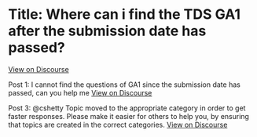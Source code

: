 # Title: Where can i find the TDS GA1 after the submission date has passed?
[View on Discourse](https://discourse.onlinedegree.iitm.ac.in/t/where-can-i-find-the-tds-ga1-after-the-submission-date-has-passed/165416)

Post 1: I cannot find the questions of GA1 since the submission date has passed, can you help me
[View on Discourse](https://discourse.onlinedegree.iitm.ac.in/t/where-can-i-find-the-tds-ga1-after-the-submission-date-has-passed/165416/1)


Post 3: @cshetty Topic moved to the appropriate category in order to get faster responses. Please make it easier for others to help you, by ensuring that topics are created in the correct categories.
[View on Discourse](https://discourse.onlinedegree.iitm.ac.in/t/where-can-i-find-the-tds-ga1-after-the-submission-date-has-passed/165416/3)


